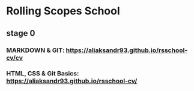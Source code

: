 # Rolling Scopes School
## stage 0

### MARKDOWN & GIT: https://aliaksandr93.github.io/rsschool-cv/cv
### HTML, CSS & Git Basics: https://aliaksandr93.github.io/rsschool-cv/